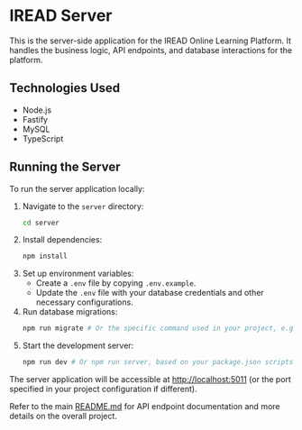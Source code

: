 # IREAD Server

This is the server-side application for the IREAD Online Learning Platform. It handles the business logic, API endpoints, and database interactions for the platform.

## Technologies Used

- Node.js
- Fastify
- MySQL
- TypeScript

## Running the Server

To run the server application locally:

1. Navigate to the `server` directory:
   ```bash
   cd server
   ```
2. Install dependencies:
   ```bash
   npm install
   ```
3. Set up environment variables:
    - Create a `.env` file by copying `.env.example`.
    - Update the `.env` file with your database credentials and other necessary configurations.
4. Run database migrations:
   ```bash
   npm run migrate # Or the specific command used in your project, e.g., npx sequelize-cli db:migrate
   ```
5. Start the development server:
   ```bash
   npm run dev # Or npm run server, based on your package.json scripts
   ```

The server application will be accessible at [http://localhost:5011](http://localhost:5011) (or the port specified in your project configuration if different).

Refer to the main [README.md](../README.md) for API endpoint documentation and more details on the overall project.
